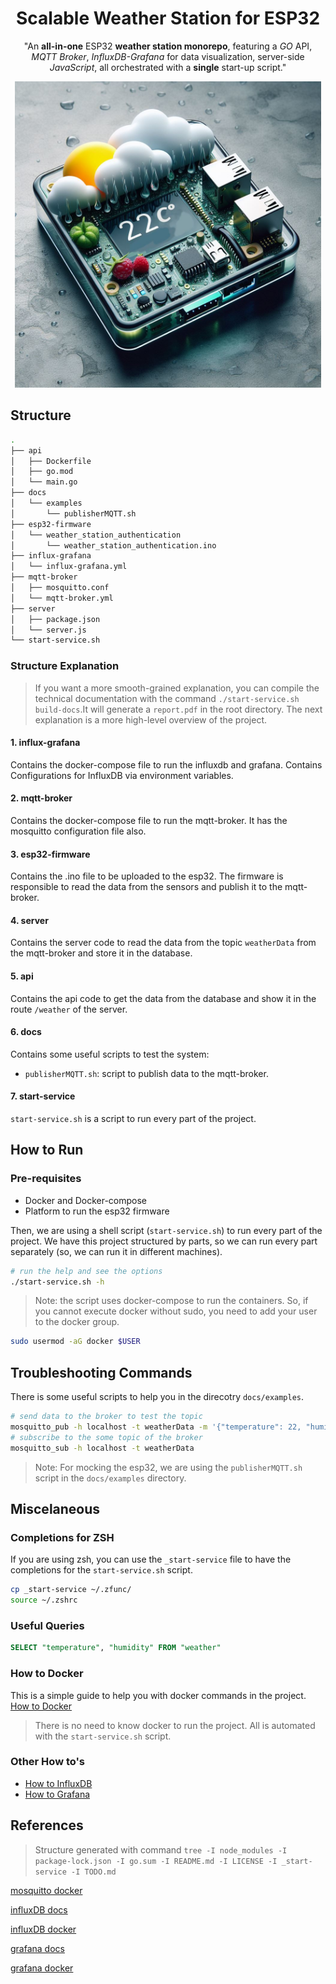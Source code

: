 <div align="center">

# Scalable Weather Station for ESP32

"An **all-in-one** ESP32 **weather station monorepo**, featuring a _GO_ API, _MQTT Broker_, _InfluxDB-Grafana_ for data visualization, server-side _JavaScript_, all orchestrated with a **single** start-up script."

<img alt="esp32 design weather station" height="490" src="./docs/images/weather-station-logo.jpg" />

</div>

## Structure

```bash
.
├── api
│   ├── Dockerfile
│   ├── go.mod
│   └── main.go
├── docs
│   └── examples
│       └── publisherMQTT.sh
├── esp32-firmware
│   └── weather_station_authentication
│       └── weather_station_authentication.ino
├── influx-grafana
│   └── influx-grafana.yml
├── mqtt-broker
│   ├── mosquitto.conf
│   └── mqtt-broker.yml
├── server
│   ├── package.json
│   └── server.js
└── start-service.sh
```

### Structure Explanation

> If you want a more smooth-grained explanation, you can compile the technical
> documentation with the command `./start-service.sh build-docs`.It will
> generate a `report.pdf` in the root directory.
> The next explanation is a more high-level overview of the project.

#### 1. influx-grafana

Contains the docker-compose file to run the influxdb and grafana.
Contains Configurations for InfluxDB via environment variables.

#### 2. mqtt-broker

Contains the docker-compose file to run the mqtt-broker.
It has the mosquitto configuration file also.

#### 3. esp32-firmware

Contains the .ino file to be uploaded to the esp32.
The firmware is responsible to read the data from the sensors and publish it to
the mqtt-broker.

#### 4. server

Contains the server code to read the data from the topic `weatherData` from the
mqtt-broker and store it in the database.

#### 5. api

Contains the api code to get the data from the database and show it in the route
`/weather` of the server.

#### 6. docs

Contains some useful scripts to test the system:

- `publisherMQTT.sh`: script to publish data to the mqtt-broker.

#### 7. start-service

`start-service.sh` is a script to run every part of the project.

## How to Run

### Pre-requisites

- Docker and Docker-compose
- Platform to run the esp32 firmware

Then, we are using a shell script (`start-service.sh`) to run every part of the
project.
We have this project structured by parts, so we can run every part separately
(so, we can run it in different machines).

```bash
# run the help and see the options
./start-service.sh -h
```

> Note: the script uses docker-compose to run the containers.
So, if you cannot execute docker without sudo,
you need to add your user to the docker group.

```bash
sudo usermod -aG docker $USER
```

## Troubleshooting Commands

There is some useful scripts to help you in the direcotry `docs/examples`.

```bash
# send data to the broker to test the topic
mosquitto_pub -h localhost -t weatherData -m '{"temperature": 22, "humidity": 50}'
# subscribe to the some topic of the broker
mosquitto_sub -h localhost -t weatherData
```

> Note: For mocking the esp32, we are using the `publisherMQTT.sh` script in the
`docs/examples` directory.

## Miscelaneous

### Completions for ZSH

If you are using zsh, you can use the `_start-service` file to have
the completions for the `start-service.sh` script.

```bash
cp _start-service ~/.zfunc/
source ~/.zshrc
```

### Useful Queries

```sql
SELECT "temperature", "humidity" FROM "weather"
```

### How to Docker

This is a simple guide to help you with docker commands in the project.
[How to Docker](./docs/how-to-docker.md)
> There is no need to know docker to run the project. All is automated with the
`start-service.sh` script.

### Other How to's

- [How to InfluxDB](./docs/how-to-influxdb.md)
- [How to Grafana](./docs/how-to-grafana.md)

## References

> Structure generated with command
`tree
-I node_modules -I package-lock.json -I go.sum -I README.md
-I LICENSE -I _start-service -I TODO.md`

[mosquitto docker](https://hub.docker.com/_/eclipse-mosquitto/)

[influxDB docs](https://docs.influxdata.com/influxdb/v2/)

[influxDB docker](https://hub.docker.com/_/influxdb)

[grafana docs](https://grafana.com/docs/grafana/latest/)

[grafana docker](https://hub.docker.com/r/grafana/grafana)
